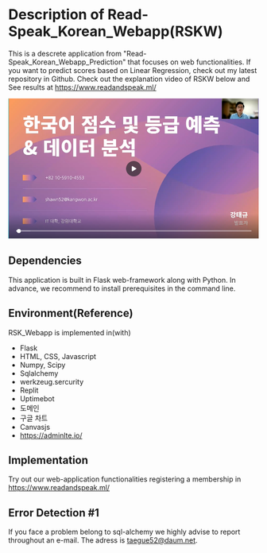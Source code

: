 # Description of Read-Speak_Korean_Webapp(RSKW)
This is a descrete application from "Read-Speak_Korean_Webapp_Prediction" that focuses on web functionalities. If you want to predict scores based on Linear Regression, check out my latest repository in Github. Check out the explanation video of RSKW below and See results at https://www.readandspeak.ml/ 

[![Watch the video](p.png)](https://www.canva.com/design/DAEzIHL7dio/AdGFUXZPWOr60XDsQTv72A/view?utm_content=DAEzIHL7dio&utm_campaign=designshare&utm_medium=link&utm_source=publishsharelink)

## Dependencies
This application is built in Flask web-framework along with Python. In advance, we recommend to install prerequisites in the command line.

## Environment(Reference)
RSK_Webapp is implemented in(with)
* Flask
* HTML, CSS, Javascript 
* Numpy, Scipy
* Sqlalchemy
* werkzeug.sercurity
* Replit
* Uptimebot
* 도메인
* 구글 차트
* Canvasjs
* https://adminlte.io/

## Implementation
Try out our web-application functionalities registering a membership in https://www.readandspeak.ml/

## Error Detection #1
If you face a problem belong to sql-alchemy we highly advise to report throughout an e-mail. The adress is taegue52@daum.net. 
